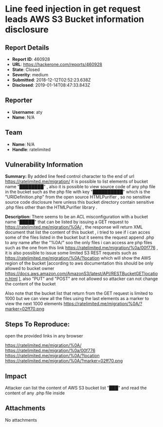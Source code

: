 # Line feed injection in get request leads AWS S3 Bucket information disclosure 

## Report Details
- **Report ID**: 460928
- **URL**: https://hackerone.com/reports/460928
- **State**: Closed
- **Severity**: medium
- **Submitted**: 2018-12-12T02:52:23.638Z
- **Disclosed**: 2019-01-14T08:47:33.843Z

## Reporter
- **Username**: aty
- **Name**: N/A

## Team
- **Name**: N/A
- **Handle**: ratelimited

## Vulnerability Information
**Summary:** 
By added line feed control character to the end of url https://ratelimited.me/migration/
it is possible to list elements of bucket name "████████" , also it is possible to view source code of any php file in the bucket such as the php file with key "██████████" which is the "URIDefinition.php" from the open source HTMLPurifier , so no sensitive source code disclosure here unless this bucket directory contain sensitive .php files other than the HTMLPurifier library . 

**Description:** 
There seems to be an ACL misconfiguration with a bucket name "█████" that can be listed by issuing a GET request to https://ratelimited.me/migration/%0A/  , the response will return  XML document that list the content of this bucket , i tried to see if i can acces some of the files listed in the bucket but it seems the request append .php to any name after the  "%0A/" soo the only files i can access are php files such as the one from this link  https://ratelimited.me/migration/%0a/00f776  , it is also possible to issue some limited S3 REST requests such as https://ratelimited.me/migration/%0A/?location  which will show the AWS region of the bucket [according to aws documentation this should be only allowed to bucket owner https://docs.aws.amazon.com/AmazonS3/latest/API/RESTBucketGETlocation.html ], also "PUT" and "POST" are not allowed so attacker can  not change the content of the bucket 

Also note that the bucket list that return from the GET request is limited to 1000 but we can view all the files using the last elements as a marker to view the next 1000 elements https://ratelimited.me/migration/%0A/?marker=02ff70.png
## Steps To Reproduce:
open the provided links in any browser 

https://ratelimited.me/migration/%0A/ 
 https://ratelimited.me/migration/%0a/00f776
https://ratelimited.me/migration/%0A/?location 
https://ratelimited.me/migration/%0A/?marker=02ff70.png

## Impact

Attacker can list the content of AWS S3 bucket list "███" and read the content of any .php file inside

## Attachments
No attachments
